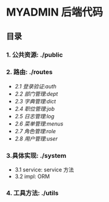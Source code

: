 # MYADMIN 后端代码

## 目录

### 1. 公共资源: ./public

### 2. 路由: ./routes

- _2.1 登录验证:auth_
- _2.2 部门管理:dept_
- _2.3 字典管理:dict_
- _2.4 职位管理:job_
- _2.5 日志管理:log_
- _2.6 菜单管理:menus_
- _2.7 角色管理:role_
- _2.8 用户管理:user_

### 3.具体实现: ./system

- 3.1 service: service 方法
- 3.2 impl: ORM

### 4. 工具方法: ./utils
